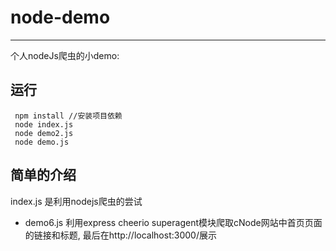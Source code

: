 # node-demo

---
个人nodeJs爬虫的小demo: 

## 运行
```
 npm install //安装项目依赖
 node index.js 
 node demo2.js
 node demo.js
```
## 简单的介绍  
index.js 是利用nodejs爬虫的尝试 

- demo6.js 利用express cheerio superagent模块爬取cNode网站中首页页面的链接和标题, 最后在http://localhost:3000/展示